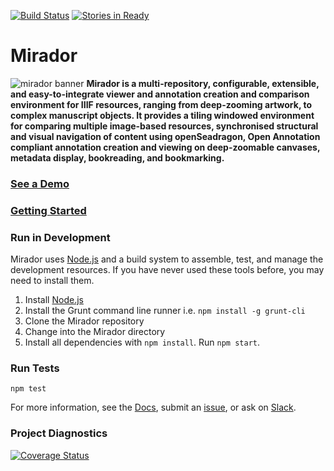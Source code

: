 [![Build Status](https://travis-ci.org/ProjectMirador/mirador.svg?branch=master)](https://travis-ci.org/ProjectMirador/mirador?branch=master)
[![Stories in Ready](https://badge.waffle.io/ProjectMirador/mirador.svg?label=ready&title=Ready)](http://waffle.io/iiif/mirador)

# Mirador
![mirador banner](https://projectmirador.github.io/mirador/img/banner.jpg)
**Mirador is a multi-repository, configurable, extensible, and easy-to-integrate viewer and annotation creation and comparison environment for IIIF resources, ranging from deep-zooming artwork, to complex manuscript objects. It provides a tiling windowed environment for comparing multiple image-based resources, synchronised structural and visual navigation of content using openSeadragon, Open Annotation compliant annotation creation and viewing on deep-zoomable canvases, metadata display, bookreading, and bookmarking.**

### [See a Demo](http://projectmirador.org/demo/)
### [Getting Started](http://projectmirador.org/docs/docs/getting-started.html)

### Run in Development
Mirador uses [Node.js](https://nodejs.org/) and a build system to assemble, test, and manage the development resources. If you have never used these tools before, you may need to install them.

 1. Install [Node.js](https://nodejs.org/)
 2. Install the Grunt command line runner i.e. `npm install -g grunt-cli`
 1. Clone the Mirador repository
 1. Change into the Mirador directory
 1. Install all dependencies with `npm install`. Run `npm start`.
 
### Run Tests
`npm test`

For more information, see the [Docs](http://projectmirador.org/docs/docs/getting-started.html), submit an [issue](https://github.com/projectmirador/mirador/issues), or ask on [Slack](http://bit.ly/iiif-slack).

### Project Diagnostics
 [![Coverage Status](https://coveralls.io/repos/github/ProjectMirador/mirador/badge.svg?branch=master&upToDate=true)](https://coveralls.io/github/ProjectMirador/mirador?branch=master&upToDate=true)
